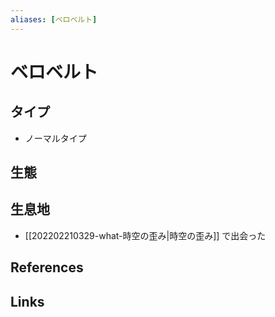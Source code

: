 ```yaml
---
aliases: [ベロベルト]
---
```

# ベロベルト

## タイプ

- ノーマルタイプ

## 生態



## 生息地

- [[202202210329-what-時空の歪み|時空の歪み]] で出会った

## References



## Links


